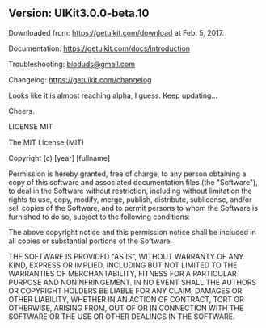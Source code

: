 ## Version: UIKit3.0.0-beta.10

Downloaded from: https://getuikit.com/download at Feb. 5, 2017.

Documentation: https://getuikit.com/docs/introduction

Troubleshooting: bioduds@gmail.com

Changelog: https://getuikit.com/changelog

Looks like it is almost reaching alpha, I guess. Keep updating...

Cheers.

LICENSE MIT

The MIT License (MIT)

Copyright (c) [year] [fullname]

Permission is hereby granted, free of charge, to any person obtaining a copy of
this software and associated documentation files (the "Software"), to deal in
the Software without restriction, including without limitation the rights to
use, copy, modify, merge, publish, distribute, sublicense, and/or sell copies of
the Software, and to permit persons to whom the Software is furnished to do so,
subject to the following conditions:

The above copyright notice and this permission notice shall be included in all
copies or substantial portions of the Software.

THE SOFTWARE IS PROVIDED "AS IS", WITHOUT WARRANTY OF ANY KIND, EXPRESS OR
IMPLIED, INCLUDING BUT NOT LIMITED TO THE WARRANTIES OF MERCHANTABILITY, FITNESS
FOR A PARTICULAR PURPOSE AND NONINFRINGEMENT. IN NO EVENT SHALL THE AUTHORS OR
COPYRIGHT HOLDERS BE LIABLE FOR ANY CLAIM, DAMAGES OR OTHER LIABILITY, WHETHER
IN AN ACTION OF CONTRACT, TORT OR OTHERWISE, ARISING FROM, OUT OF OR IN
CONNECTION WITH THE SOFTWARE OR THE USE OR OTHER DEALINGS IN THE SOFTWARE.
